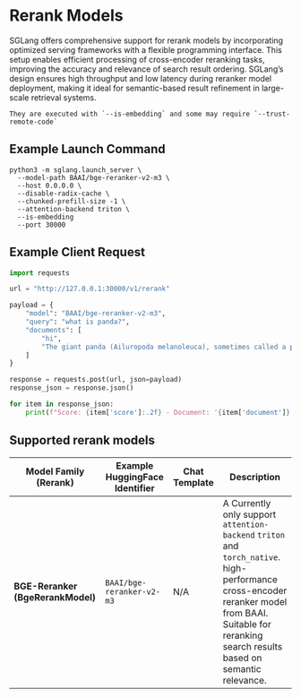 # Rerank Models

SGLang offers comprehensive support for rerank models by incorporating optimized serving frameworks with a flexible programming interface. This setup enables efficient processing of cross-encoder reranking tasks, improving the accuracy and relevance of search result ordering. SGLang’s design ensures high throughput and low latency during reranker model deployment, making it ideal for semantic-based result refinement in large-scale retrieval systems.

```{important}
They are executed with `--is-embedding` and some may require `--trust-remote-code`
```

## Example Launch Command

```shell
python3 -m sglang.launch_server \
  --model-path BAAI/bge-reranker-v2-m3 \
  --host 0.0.0.0 \
  --disable-radix-cache \
  --chunked-prefill-size -1 \
  --attention-backend triton \
  --is-embedding
  --port 30000
```

## Example Client Request

```python
import requests

url = "http://127.0.0.1:30000/v1/rerank"

payload = {
    "model": "BAAI/bge-reranker-v2-m3",
    "query": "what is panda?",
    "documents": [
        "hi",
        "The giant panda (Ailuropoda melanoleuca), sometimes called a panda bear or simply panda, is a bear species endemic to China."
    ]
}

response = requests.post(url, json=payload)
response_json = response.json()

for item in response_json:
    print(f"Score: {item['score']:.2f} - Document: '{item['document']}'")
```

## Supported rerank models

| Model Family (Rerank)                          | Example HuggingFace Identifier       | Chat Template | Description                                                                                                                      |
|------------------------------------------------|--------------------------------------|---------------|----------------------------------------------------------------------------------------------------------------------------------|
| **BGE-Reranker (BgeRerankModel)**              | `BAAI/bge-reranker-v2-m3`            | N/A           | A Currently only support `attention-backend`   `triton` and `torch_native`.  high-performance cross-encoder reranker model from BAAI. Suitable for reranking search results based on semantic relevance.   |
